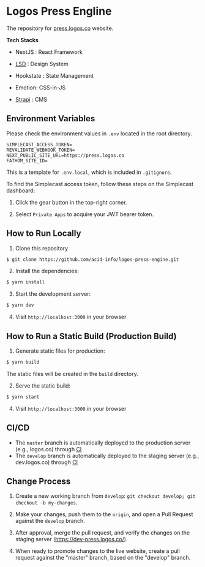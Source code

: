 # Logos Press Engline

The repository for [press.logos.co](https://press.logos.co/) website.

**Tech Stacks**

- NextJS : React Framework

- [LSD](https://github.com/acid-info/lsd) : Design System

- Hookstate : State Management

- Emotion: CSS-in-JS

- [Strapi](https://strapi.io/) : CMS


## Environment Variables

Please check the environment values in `.env` located in the root directory.

```
SIMPLECAST_ACCESS_TOKEN=
REVALIDATE_WEBHOOK_TOKEN=
NEXT_PUBLIC_SITE_URL=https://press.logos.co
FATHOM_SITE_ID=
```

This is a template for `.env.local`, which is included in `.gitignore`.

To find the Simplecast access token, follow these steps on the Simplecast dashboard:

1. Click the gear button in the top-right corner.

2. Select `Private Apps` to acquire your JWT bearer token.


## How to Run Locally

1. Clone this repository
```bash
$ git clone https://github.com/acid-info/logos-press-engine.git
```

2. Install the dependencies:
```bash
$ yarn install
```

3. Start the development server:
```bash
$ yarn dev
```

4. Visit `http://localhost:3000` in your browser


## How to Run a Static Build (Production Build)

1. Generate static files for production:

```bash
$ yarn build
```

The static files will be created in the `build` directory.

2. Serve the static build:

```bash
$ yarn start
```

4. Visit `http://localhost:3000` in your browser


## CI/CD

- The `master` branch is automatically deployed to the production server (e.g., logos.co) through [CI](https://ci.infra.status.im)
- The `develop` branch is automatically deployed to the staging server (e.g., dev.logos.co) through [CI](https://ci.infra.status.im)


## Change Process

1. Create a new working branch from `develop`: `git checkout develop; git checkout -b my-changes`.

2. Make your changes, push them to the `origin`, and open a Pull Request against the `develop` branch.

3. After approval, merge the pull request, and verify the changes on the staging server (https://dev-press.logos.co/).

4. When ready to promote changes to the live website, create a pull request against the "master" branch, based on the "develop" branch.
